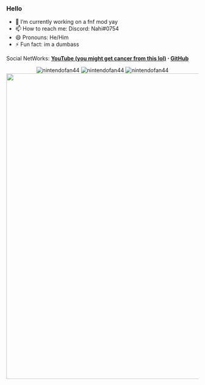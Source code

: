 ### Hello

- 🔭 I’m currently working on a fnf mod yay
- 📫 How to reach me: Discord: Nahi#0754
- 😄 Pronouns: He/Him
- ⚡ Fun fact: im a dumbass

Social NetWorks: **[YouTube (you might get cancer from this lol)](https://www.youtube.com/channel/UCoFqrWO0Bbk19Z9jP4CV-yQ/) ⋅ <!-- [Twitter](https://twitter.com/Taeyai_) ⋅ -->[GitHub](https://github.com/nintendofan44)**

<!--![nintendofan44's GitHub stats](https://github-readme-stats.vercel.app/api?username=nintendofan44&show_icons=true&theme=radical)-->

<!--
**nintendofan44/nintendofan44** is a ✨ _special_ ✨ repository because its `README.md` (this file) appears on your GitHub profile.
-->

<p align="center"> 
  <img src="https://github-readme-stats.vercel.app/api?username=nintendofan44&show_icons=true&theme=tokyonight" alt="nintendofan44" />
  <img src="https://github-readme-stats.vercel.app/api/top-langs/?username=nintendofan44&theme=tokyonight" alt="nintendofan44" />
  <img src="https://github-readme-streak-stats.herokuapp.com/?user=nintendofan44&hide_border=true&theme=tokyonight" alt="nintendofan44" />
  <img width=800 src="https://github-profile-trophy.vercel.app/?username=nintendofan44&column=8&theme=discord&no-frame=true"/>
</p>
